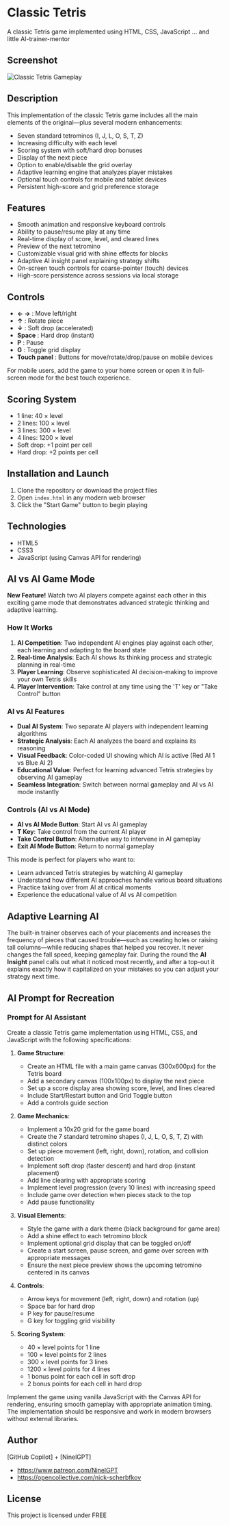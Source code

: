 # Classic Tetris

A classic Tetris game implemented using HTML, CSS, JavaScript ... and little AI-trainer-mentor

## Screenshot

![Classic Tetris Gameplay](screenshot.jpg)

## Description

This implementation of the classic Tetris game includes all the main elements of the original—plus several modern enhancements:
- Seven standard tetrominos (I, J, L, O, S, T, Z)
- Increasing difficulty with each level
- Scoring system with soft/hard drop bonuses
- Display of the next piece
- Option to enable/disable the grid overlay
- Adaptive learning engine that analyzes player mistakes
- Optional touch controls for mobile and tablet devices
- Persistent high-score and grid preference storage

## Features

- Smooth animation and responsive keyboard controls
- Ability to pause/resume play at any time
- Real-time display of score, level, and cleared lines
- Preview of the next tetromino
- Customizable visual grid with shine effects for blocks
- Adaptive AI insight panel explaining strategy shifts
- On-screen touch controls for coarse-pointer (touch) devices
- High-score persistence across sessions via local storage

## Controls

- **← →** : Move left/right
- **↑** : Rotate piece
- **↓** : Soft drop (accelerated)
- **Space** : Hard drop (instant)
- **P** : Pause
- **G** : Toggle grid display
- **Touch panel** : Buttons for move/rotate/drop/pause on mobile devices

For mobile users, add the game to your home screen or open it in full-screen mode for the best touch experience.

## Scoring System

- 1 line: 40 × level
- 2 lines: 100 × level
- 3 lines: 300 × level
- 4 lines: 1200 × level
- Soft drop: +1 point per cell
- Hard drop: +2 points per cell

## Installation and Launch

1. Clone the repository or download the project files
2. Open `index.html` in any modern web browser
3. Click the "Start Game" button to begin playing

## Technologies

- HTML5
- CSS3
- JavaScript (using Canvas API for rendering)

## AI vs AI Game Mode

**New Feature!** Watch two AI players compete against each other in this exciting game mode that demonstrates advanced strategic thinking and adaptive learning.

### How It Works

1. **AI Competition**: Two independent AI engines play against each other, each learning and adapting to the board state
2. **Real-time Analysis**: Each AI shows its thinking process and strategic planning in real-time
3. **Player Learning**: Observe sophisticated AI decision-making to improve your own Tetris skills
4. **Player Intervention**: Take control at any time using the 'T' key or "Take Control" button

### AI vs AI Features

- **Dual AI System**: Two separate AI players with independent learning algorithms
- **Strategic Analysis**: Each AI analyzes the board and explains its reasoning
- **Visual Feedback**: Color-coded UI showing which AI is active (Red AI 1 vs Blue AI 2)
- **Educational Value**: Perfect for learning advanced Tetris strategies by observing AI gameplay
- **Seamless Integration**: Switch between normal gameplay and AI vs AI mode instantly

### Controls (AI vs AI Mode)

- **AI vs AI Mode Button**: Start AI vs AI gameplay
- **T Key**: Take control from the current AI player
- **Take Control Button**: Alternative way to intervene in AI gameplay
- **Exit AI Mode Button**: Return to normal gameplay

This mode is perfect for players who want to:
- Learn advanced Tetris strategies by watching AI gameplay
- Understand how different AI approaches handle various board situations
- Practice taking over from AI at critical moments
- Experience the educational value of AI vs AI competition

## Adaptive Learning AI

The built-in trainer observes each of your placements and increases the frequency of pieces that caused trouble—such as creating holes or raising tall columns—while reducing shapes that helped you recover. It never changes the fall speed, keeping gameplay fair. During the round the **AI Insight** panel calls out what it noticed most recently, and after a top-out it explains exactly how it capitalized on your mistakes so you can adjust your strategy next time.

## AI Prompt for Recreation

### Prompt for AI Assistant

Create a classic Tetris game implementation using HTML, CSS, and JavaScript with the following specifications:

1. **Game Structure**:
   - Create an HTML file with a main game canvas (300x600px) for the Tetris board
   - Add a secondary canvas (100x100px) to display the next piece
   - Set up a score display area showing score, level, and lines cleared
   - Include Start/Restart button and Grid Toggle button
   - Add a controls guide section

2. **Game Mechanics**:
   - Implement a 10x20 grid for the game board
   - Create the 7 standard tetromino shapes (I, J, L, O, S, T, Z) with distinct colors
   - Set up piece movement (left, right, down), rotation, and collision detection
   - Implement soft drop (faster descent) and hard drop (instant placement)
   - Add line clearing with appropriate scoring
   - Implement level progression (every 10 lines) with increasing speed
   - Include game over detection when pieces stack to the top
   - Add pause functionality

3. **Visual Elements**:
   - Style the game with a dark theme (black background for game area)
   - Add a shine effect to each tetromino block
   - Implement optional grid display that can be toggled on/off
   - Create a start screen, pause screen, and game over screen with appropriate messages
   - Ensure the next piece preview shows the upcoming tetromino centered in its canvas

4. **Controls**:
   - Arrow keys for movement (left, right, down) and rotation (up)
   - Space bar for hard drop
   - P key for pause/resume
   - G key for toggling grid visibility

5. **Scoring System**:
   - 40 × level points for 1 line
   - 100 × level points for 2 lines
   - 300 × level points for 3 lines
   - 1200 × level points for 4 lines
   - 1 bonus point for each cell in soft drop
   - 2 bonus points for each cell in hard drop

Implement the game using vanilla JavaScript with the Canvas API for rendering, ensuring smooth gameplay with appropriate animation timing. The implementation should be responsive and work in modern browsers without external libraries.

## Author

[GitHub Copilot] + [NinelGPT]

  - https://www.patreon.com/NinelGPT
  - https://opencollective.com/nick-scherbfkov

## License

This project is licensed under FREE
